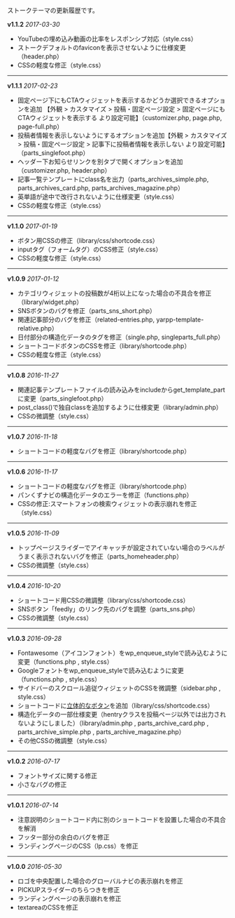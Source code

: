 ストークテーマの更新履歴です。

**v1.1.2**
*2017-03-30*

- YouTubeの埋め込み動画の比率をレスポンシブ対応（style.css）
- ストークデフォルトのfaviconを表示させないように仕様変更（header.php）
- CSSの軽度な修正（style.css）

*******************************************************************

**v1.1.1**
*2017-02-23*

- 固定ページ下にもCTAウィジェットを表示するかどうか選択できるオプションを追加 【外観 > カスタマイズ > 投稿・固定ページ設定 > 固定ページにもCTAウィジェットを表示する より設定可能】（customizer.php, page.php, page-full.php）
- 投稿者情報を表示しないようにするオプションを追加【外観 > カスタマイズ > 投稿・固定ページ設定 > 記事下に投稿者情報を表示しない より設定可能】（parts_singlefoot.php）
- ヘッダー下お知らせリンクを別タブで開くオプションを追加（customizer.php, header.php）
- 記事一覧テンプレートにclass名を出力（parts_archives_simple.php, parts_archives_card.php, parts_archives_magazine.php）
- 英単語が途中で改行されないように仕様変更（style.css）
- CSSの軽度な修正（style.css）

*******************************************************************

**v1.1.0**
*2017-01-19*

- ボタン用CSSの修正（library/css/shortcode.css）
- inputタグ（フォームタグ）のCSS修正（style.css）
- CSSの軽度な修正（style.css）

*******************************************************************

**v1.0.9**
*2017-01-12*

- カテゴリウィジェットの投稿数が4桁以上になった場合の不具合を修正（library/widget.php）
- SNSボタンのバグを修正（parts_sns_short.php）
- 関連記事部分のバグを修正（related-entries.php, yarpp-template-relative.php）
- 日付部分の構造化データのタグを修正（single.php, singleparts_full.php）
- ショートコードボタンのCSSを修正（library/shortcode.php）
- CSSの軽度な修正（style.css）

*******************************************************************

**v1.0.8**
*2016-11-27*

- 関連記事テンプレートファイルの読み込みをincludeからget_template_partに変更（parts_singlefoot.php）
- post_class()で独自classを追加するように仕様変更（library/admin.php）
- CSSの微調整（style.css）

*******************************************************************

**v1.0.7**
*2016-11-18*

- ショートコードの軽度なバグを修正（library/shortcode.php）

*******************************************************************

**v1.0.6**
*2016-11-17*

- ショートコードの軽度なバグを修正（library/shortcode.php）
- パンくずナビの構造化データのエラーを修正（functions.php）
- CSSの修正:スマートフォンの検索ウィジェットの表示崩れを修正（style.css）

*******************************************************************

**v1.0.5**
*2016-11-09*

- トップページスライダーでアイキャッチが設定されていない場合のラベルがうまく表示されないバグを修正（parts_homeheader.php）
- CSSの微調整（style.css）

*******************************************************************

**v1.0.4**
*2016-10-20*

- ショートコード用CSSの微調整（library/css/shortcode.css）
- SNSボタン「feedly」のリンク先のバグを調整（parts_sns.php）
- CSSの微調整（style.css）

*******************************************************************

**v1.0.3**
*2016-09-28*

- Fontawesome（アイコンフォント）をwp_enqueue_styleで読み込むように変更（functions.php , style.css）
- Googleフォントをwp_enqueue_styleで読み込むように変更（functions.php , style.css）
- サイドバーのスクロール追従ウィジェットのCSSを微調整（sidebar.php , style.css）
- ショートコードに[立体的なボタン](https://open-cage.com/stork/document/shortcode/#i-5)を追加（library/css/shortcode.css）
- 構造化データの一部仕様変更（hentryクラスを投稿ページ以外では出力されないようにしました）（library/admin.php , parts_archive_card.php , parts_archive_simple.php , parts_archive_magazine.php）
- その他CSSの微調整（style.css）

*******************************************************************

**v1.0.2**
*2016-07-17*

- フォントサイズに関する修正
- 小さなバグの修正

*******************************************************************

**v1.0.1**
*2016-07-14*

- 注意説明のショートコード内に別のショートコードを設置した場合の不具合を解消
- フッター部分の余白のバグを修正
- ランディングページのCSS（lp.css）を修正

*******************************************************************

**v1.0.0**
*2016-05-30*

- ロゴを中央配置した場合のグローバルナビの表示崩れを修正
- PICKUPスライダーのちらつきを修正
- ランディングページの表示崩れを修正
- textareaのCSSを修正